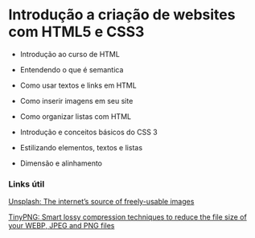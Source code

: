 # Introdução a criação de websites com HTML5 e CSS3

- Introdução ao curso de HTML

- Entendendo o que é semantica

- Como usar textos e links em HTML

- Como inserir imagens em seu site

- Como organizar listas com HTML

- Introdução e conceitos básicos do CSS 3

- Estilizando elementos, textos e listas

- Dimensão e alinhamento

### Links útil

[Unsplash: The internet’s source of freely-usable images](https://unsplash.com/)

[TinyPNG: Smart lossy compression techniques to reduce the file size of your WEBP, JPEG and PNG files](https://tinypng.com/)